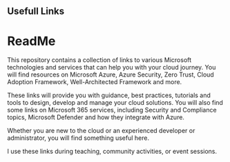 ## Usefull Links

# ReadMe

This repository contains a collection of links to various Microsoft technologies and services that can help you with your cloud journey. You will find resources on Microsoft Azure, Azure Security, Zero Trust, Cloud Adoption Framework, Well-Architected Framework and more. 

These links will provide you with guidance, best practices, tutorials and tools to design, develop and manage your cloud solutions. You will also find some links on Microsoft 365 services, including Security and Compliance topics, Microsoft Defender and how they integrate with Azure. 

Whether you are new to the cloud or an experienced developer or administrator, you will find something useful here.

I use these links during teaching, community activities, or event sessions.


